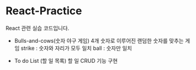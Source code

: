 # React-Practice

React 관련 실습 코드입니다.

- Bulls-and-cows(숫자 야구 게임)
  4개 숫자로 이루어진 랜덤한 숫자를 맞추는 게임
  strike : 숫자와 자리가 모두 일치
  ball : 숫자만 일치

- To do List (할 일 목록)
  할 일 CRUD 기능 구현
